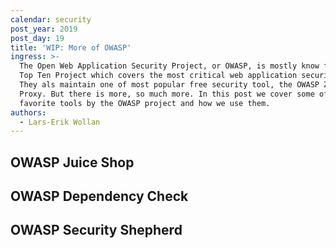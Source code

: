 ```yaml
---
calendar: security
post_year: 2019
post_day: 19
title: 'WIP: More of OWASP'
ingress: >-
  The Open Web Application Security Project, or OWASP, is mostly know for it's
  Top Ten Project which covers the most critical web application security risks.
  They als maintain one of most popular free security tool, the OWASP Zed Attack
  Proxy. But there is more, so much more. In this post we cover some of our
  favorite tools by the OWASP project and how we use them.
authors:
  - Lars-Erik Wollan
---
```

## OWASP Juice Shop



## OWASP Dependency Check



## OWASP Security Shepherd
